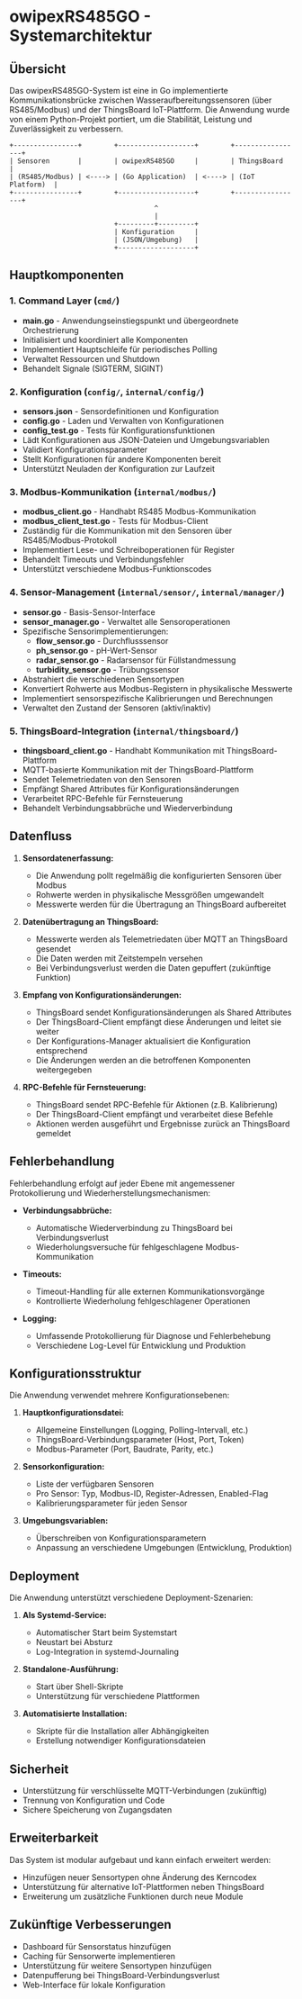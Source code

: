 # owipexRS485GO - Systemarchitektur

## Übersicht

Das owipexRS485GO-System ist eine in Go implementierte Kommunikationsbrücke zwischen Wasseraufbereitungssensoren (über RS485/Modbus) und der ThingsBoard IoT-Plattform. Die Anwendung wurde von einem Python-Projekt portiert, um die Stabilität, Leistung und Zuverlässigkeit zu verbessern.

```
+----------------+        +-------------------+        +-----------------+
| Sensoren       |        | owipexRS485GO     |        | ThingsBoard     |
| (RS485/Modbus) | <----> | (Go Application)  | <----> | (IoT Platform)  |
+----------------+        +-------------------+        +-----------------+
                                    ^
                                    |
                          +---------+---------+
                          | Konfiguration     |
                          | (JSON/Umgebung)   |
                          +-------------------+
```

## Hauptkomponenten

### 1. Command Layer (`cmd/`)
- **main.go** - Anwendungseinstiegspunkt und übergeordnete Orchestrierung
- Initialisiert und koordiniert alle Komponenten
- Implementiert Hauptschleife für periodisches Polling
- Verwaltet Ressourcen und Shutdown
- Behandelt Signale (SIGTERM, SIGINT)

### 2. Konfiguration (`config/`, `internal/config/`)
- **sensors.json** - Sensordefinitionen und Konfiguration
- **config.go** - Laden und Verwalten von Konfigurationen
- **config_test.go** - Tests für Konfigurationsfunktionen
- Lädt Konfigurationen aus JSON-Dateien und Umgebungsvariablen
- Validiert Konfigurationsparameter
- Stellt Konfigurationen für andere Komponenten bereit
- Unterstützt Neuladen der Konfiguration zur Laufzeit

### 3. Modbus-Kommunikation (`internal/modbus/`)
- **modbus_client.go** - Handhabt RS485 Modbus-Kommunikation
- **modbus_client_test.go** - Tests für Modbus-Client
- Zuständig für die Kommunikation mit den Sensoren über RS485/Modbus-Protokoll
- Implementiert Lese- und Schreiboperationen für Register
- Behandelt Timeouts und Verbindungsfehler
- Unterstützt verschiedene Modbus-Funktionscodes

### 4. Sensor-Management (`internal/sensor/`, `internal/manager/`)
- **sensor.go** - Basis-Sensor-Interface
- **sensor_manager.go** - Verwaltet alle Sensoroperationen
- Spezifische Sensorimplementierungen:
  - **flow_sensor.go** - Durchflusssensor
  - **ph_sensor.go** - pH-Wert-Sensor
  - **radar_sensor.go** - Radarsensor für Füllstandmessung
  - **turbidity_sensor.go** - Trübungssensor
- Abstrahiert die verschiedenen Sensortypen
- Konvertiert Rohwerte aus Modbus-Registern in physikalische Messwerte
- Implementiert sensorspezifische Kalibrierungen und Berechnungen
- Verwaltet den Zustand der Sensoren (aktiv/inaktiv)

### 5. ThingsBoard-Integration (`internal/thingsboard/`)
- **thingsboard_client.go** - Handhabt Kommunikation mit ThingsBoard-Plattform
- MQTT-basierte Kommunikation mit der ThingsBoard-Plattform
- Sendet Telemetriedaten von den Sensoren
- Empfängt Shared Attributes für Konfigurationsänderungen
- Verarbeitet RPC-Befehle für Fernsteuerung
- Behandelt Verbindungsabbrüche und Wiederverbindung

## Datenfluss

1. **Sensordatenerfassung:**
   - Die Anwendung pollt regelmäßig die konfigurierten Sensoren über Modbus
   - Rohwerte werden in physikalische Messgrößen umgewandelt
   - Messwerte werden für die Übertragung an ThingsBoard aufbereitet

2. **Datenübertragung an ThingsBoard:**
   - Messwerte werden als Telemetriedaten über MQTT an ThingsBoard gesendet
   - Die Daten werden mit Zeitstempeln versehen
   - Bei Verbindungsverlust werden die Daten gepuffert (zukünftige Funktion)

3. **Empfang von Konfigurationsänderungen:**
   - ThingsBoard sendet Konfigurationsänderungen als Shared Attributes
   - Der ThingsBoard-Client empfängt diese Änderungen und leitet sie weiter
   - Der Konfigurations-Manager aktualisiert die Konfiguration entsprechend
   - Die Änderungen werden an die betroffenen Komponenten weitergegeben

4. **RPC-Befehle für Fernsteuerung:**
   - ThingsBoard sendet RPC-Befehle für Aktionen (z.B. Kalibrierung)
   - Der ThingsBoard-Client empfängt und verarbeitet diese Befehle
   - Aktionen werden ausgeführt und Ergebnisse zurück an ThingsBoard gemeldet

## Fehlerbehandlung

Fehlerbehandlung erfolgt auf jeder Ebene mit angemessener Protokollierung und Wiederherstellungsmechanismen:

- **Verbindungsabbrüche:**
  - Automatische Wiederverbindung zu ThingsBoard bei Verbindungsverlust
  - Wiederholungsversuche für fehlgeschlagene Modbus-Kommunikation

- **Timeouts:**
  - Timeout-Handling für alle externen Kommunikationsvorgänge
  - Kontrollierte Wiederholung fehlgeschlagener Operationen

- **Logging:**
  - Umfassende Protokollierung für Diagnose und Fehlerbehebung
  - Verschiedene Log-Level für Entwicklung und Produktion

## Konfigurationsstruktur

Die Anwendung verwendet mehrere Konfigurationsebenen:

1. **Hauptkonfigurationsdatei:**
   - Allgemeine Einstellungen (Logging, Polling-Intervall, etc.)
   - ThingsBoard-Verbindungsparameter (Host, Port, Token)
   - Modbus-Parameter (Port, Baudrate, Parity, etc.)

2. **Sensorkonfiguration:**
   - Liste der verfügbaren Sensoren
   - Pro Sensor: Typ, Modbus-ID, Register-Adressen, Enabled-Flag
   - Kalibrierungsparameter für jeden Sensor

3. **Umgebungsvariablen:**
   - Überschreiben von Konfigurationsparametern
   - Anpassung an verschiedene Umgebungen (Entwicklung, Produktion)

## Deployment

Die Anwendung unterstützt verschiedene Deployment-Szenarien:

1. **Als Systemd-Service:**
   - Automatischer Start beim Systemstart
   - Neustart bei Absturz
   - Log-Integration in systemd-Journaling

2. **Standalone-Ausführung:**
   - Start über Shell-Skripte
   - Unterstützung für verschiedene Plattformen

3. **Automatisierte Installation:**
   - Skripte für die Installation aller Abhängigkeiten
   - Erstellung notwendiger Konfigurationsdateien

## Sicherheit

- Unterstützung für verschlüsselte MQTT-Verbindungen (zukünftig)
- Trennung von Konfiguration und Code
- Sichere Speicherung von Zugangsdaten

## Erweiterbarkeit

Das System ist modular aufgebaut und kann einfach erweitert werden:

- Hinzufügen neuer Sensortypen ohne Änderung des Kerncodex
- Unterstützung für alternative IoT-Plattformen neben ThingsBoard
- Erweiterung um zusätzliche Funktionen durch neue Module

## Zukünftige Verbesserungen

- Dashboard für Sensorstatus hinzufügen
- Caching für Sensorwerte implementieren
- Unterstützung für weitere Sensortypen hinzufügen
- Datenpufferung bei ThingsBoard-Verbindungsverlust
- Web-Interface für lokale Konfiguration 